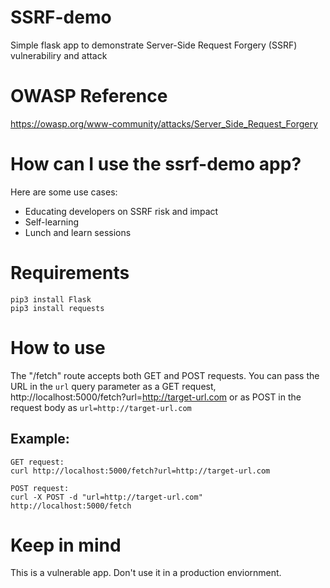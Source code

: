 # SSRF-demo
Simple flask app to demonstrate Server-Side Request Forgery (SSRF) vulnerabiliry and attack

# OWASP Reference
https://owasp.org/www-community/attacks/Server_Side_Request_Forgery

# How can I use the ssrf-demo app?

Here are some use cases:
* Educating developers on SSRF risk and impact
* Self-learning
* Lunch and learn sessions

# Requirements
```
pip3 install Flask
pip3 install requests
```

# How to use
The "/fetch" route accepts both GET and POST requests. You can pass the URL in the `url` query parameter as a GET request, http://localhost:5000/fetch?url=http://target-url.com or as  POST in the request body as `url=http://target-url.com`

## Example:
```
GET request: 
curl http://localhost:5000/fetch?url=http://target-url.com

POST request: 
curl -X POST -d "url=http://target-url.com" http://localhost:5000/fetch
```

# Keep in mind
This is a vulnerable app. Don't use it in a production enviornment.
